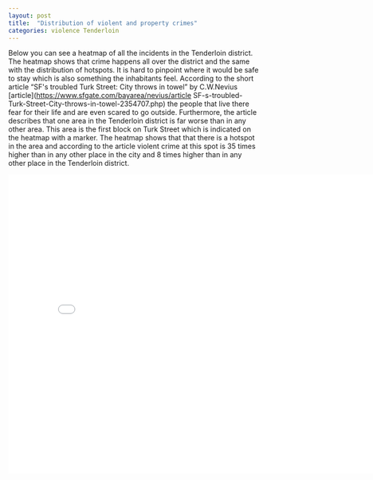 ```yaml
---
layout: post
title:  "Distribution of violent and property crimes"
categories: violence Tenderloin
---
```

 
 Below you can see a heatmap of all the incidents in the Tenderloin district. The heatmap shows that crime happens all over the district and the same with the distribution of hotspots. It is hard to pinpoint where it would be safe to stay which is also something the inhabitants feel. According to the short article “SF's troubled Turk Street: City throws in towel” by C.W.Nevius [article](https://www.sfgate.com/bayarea/nevius/article SF-s-troubled-Turk-Street-City-throws-in-towel-2354707.php) the people that live there fear for their life and are even scared to go outside. Furthermore, the article describes that one area in the Tenderloin district is far worse than in any other area. This area is the first block on Turk Street which is indicated on the heatmap with a marker. The heatmap shows that that there is a hotspot in the area and according to the article violent crime at this spot is 35 times higher than in any other place in the city and 8 times higher than in any other place in the Tenderloin district. 
<iframe src="{{site.baseurl}}/assets/images/map_tenderloin.html" width="800" height="600" style="border:none;"></iframe>



